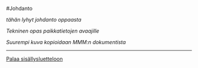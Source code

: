 #Johdanto

*tähän lyhyt johdanto oppaasta*

*Tekninen opas paikkatietojen avaajille*

*Suurempi kuva kopioidaan MMM:n dokumentista*


-----
[Palaa sisällysluetteloon](Sisällysluettelo.md)

